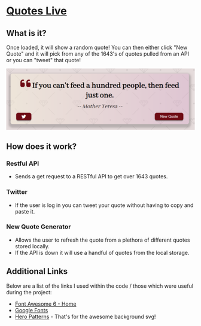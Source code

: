 # [Quotes Live](https://firas-dahmani.github.io/Quote-Generator/)

## What is it?

  Once loaded, it will show a random quote!
  You can then either click "New Quote" and it will pick from any of the 1643's of quotes pulled from an API or you can "tweet" that quote!

  ![Quote Generator Example](/ScreenShots/Capture.png)

## How does it work?

  ### Restful API
  - Sends a get request to a RESTful API to get over 1643 quotes.
  ### Twitter
  - If the user is log in you can tweet your quote without having to copy and paste it.
  ### New Quote Generator
  - Allows the user to refresh the quote from a plethora of different quotes stored locally.
  - If the API is down it will use a handful of quotes from the local storage.

## Additional Links

  Below are a list of the links I used within the code / those which were useful during the project:

  - [Font Awesome 6 - Home](https://fontawesome.com/)
  - [Google Fonts](https://fonts.google.com/)
  - [Hero Patterns](https://heropatterns.com/) - That's for the awesome background svg!
